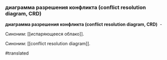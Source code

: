 ### диаграмма разрешения конфликта (conflict resolution diagram, CRD)

**диаграмма разрешения конфликта (conflict resolution diagram, CRD)**  -

Синоним: [[испаряющееся облако]].

Синоним: [[conflict resolution diagram]].

#translated
